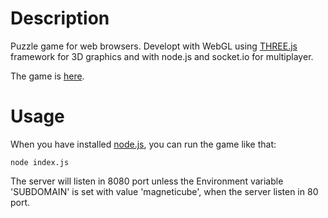 Description
=======================

Puzzle game for web browsers. Developt with WebGL using [THREE.js](https://github.com/mrdoob/three.js) framework for 3D graphics and with node.js and socket.io for multiplayer.

The game is [here](http://magneticube.jit.su).

Usage
=======================

When you have installed [node.js](http://nodejs.org/), you can run the game like that:

```
node index.js
```

The server will listen in 8080 port unless the Environment variable 'SUBDOMAIN' is set with value 'magneticube', when the server listen in 80 port.

